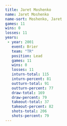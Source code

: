 ```yaml
---
title: Jaret Moshenko
name: Jaret Moshenko
name-sort: Moshenko, Jaret
games: 11
wins: 0
losses: 11
years:
 - year: 2001
   event: Brier
   team: "TR"
   position: Lead
   games: 11
   wins: 0
   losses: 11
   inturn-total: 115
   inturn-percent: 81
   outturn-total: 91
   outturn-percent: 77
   draw-total: 169
   draw-percent: 79
   takeout-total: 37
   takeout-percent: 82
   shots-total: 206
   shots-percent: 79
---
```

